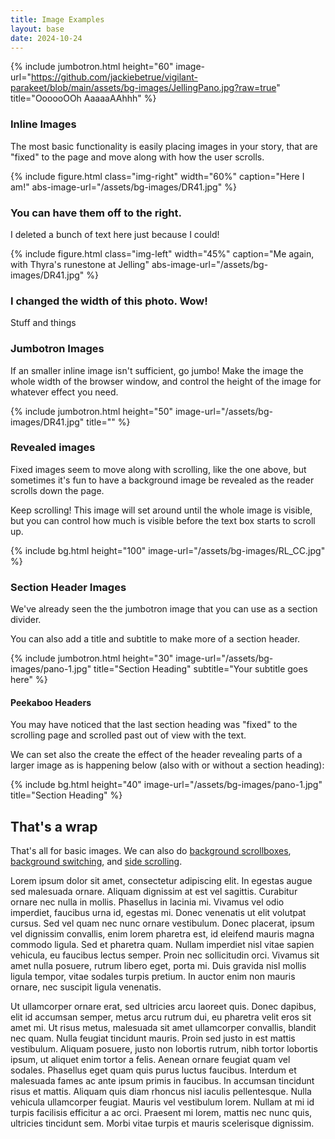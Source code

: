 ```yaml
---
title: Image Examples
layout: base
date: 2024-10-24
---
```


{% include jumbotron.html
  height="60"
  image-url="https://github.com/jackiebetrue/vigilant-parakeet/blob/main/assets/bg-images/JellingPano.jpg?raw=true"
  title="OooooOOh AaaaaAAhhh"
%}


### Inline Images
The most basic functionality is easily placing images in your story, that are "fixed" to the page and move along with how the user scrolls.

{% include figure.html
  class="img-right"
  width="60%"
  caption="Here I am!"
  abs-image-url="/assets/bg-images/DR41.jpg"
%}

### You can have them off to the right.

I deleted a bunch of text here just because I could!


{% include figure.html
  class="img-left"
  width="45%"
  caption="Me again, with Thyra's runestone at Jelling"
  abs-image-url="/assets/bg-images/DR41.jpg"
%}

### I changed the width of this photo. Wow!

Stuff and things


### Jumbotron Images
If an smaller inline image isn't sufficient, go jumbo! Make the image the whole width of the browser window, and control the height of the image for whatever effect you need.

{% include jumbotron.html
  height="50"
  image-url="/assets/bg-images/DR41.jpg"
  title=""
%}



### Revealed images
Fixed images seem to move along with scrolling, like the one above, but sometimes it's fun to have a background image be revealed as the reader scrolls down the page.







Keep scrolling! This image will set around until the whole image is visible, but you can control how much is visible before the text box starts to scroll up.

<!--bg images look like they are being revealed; try having image that comes up and moves away and can lock into place.-->

{% include bg.html
  height="100"
  image-url="/assets/bg-images/RL_CC.jpg"
%}


<!-- 
{% include bg.html
  height="220"
  image-url="/assets/bg-images/image_3.jpg"
  pre-box-space="100"
  box-content=" 
       See, there is a text box scrolling by, visible after the whole background came into view. Once this text box scrolls off the top of the page, you'll start to see the next section emerge at the bottom of the screen."
%}
-->



### Section Header Images
We've already seen the the jumbotron image that you can use as a section divider. 

You can also add a title and subtitle to make more of a section header.

{% include jumbotron.html
  height="30"
  image-url="/assets/bg-images/pano-1.jpg"
  title="Section Heading"
  subtitle="Your subtitle goes here"
%}


####  Peekaboo Headers
You may have noticed that the last section heading was "fixed" to the scrolling page and scrolled past out of view with the text. 

We can set also the create the effect of the header revealing parts of a larger image as is happening below (also with or without a section heading):

{% include bg.html
  height="40"
  image-url="/assets/bg-images/pano-1.jpg"
  title="Section Heading"
%}



## That's a wrap 
That's all for basic images. We can also do [background scrollboxes](bg-scrollbox), [background switching](bg-switch), and [side scrolling](side-scroll).

Lorem ipsum dolor sit amet, consectetur adipiscing elit. In egestas augue sed malesuada ornare. Aliquam dignissim at est vel sagittis. Curabitur ornare nec nulla in mollis. Phasellus in lacinia mi. Vivamus vel odio imperdiet, faucibus urna id, egestas mi. Donec venenatis ut elit volutpat cursus. Sed vel quam nec nunc ornare vestibulum. Donec placerat, ipsum vel dignissim convallis, enim lorem pharetra est, id eleifend mauris magna commodo ligula. Sed et pharetra quam. Nullam imperdiet nisl vitae sapien vehicula, eu faucibus lectus semper. Proin nec sollicitudin orci. Vivamus sit amet nulla posuere, rutrum libero eget, porta mi. Duis gravida nisl mollis ligula tempor, vitae sodales turpis pretium. In auctor enim non mauris ornare, nec suscipit ligula venenatis.

Ut ullamcorper ornare erat, sed ultricies arcu laoreet quis. Donec dapibus, elit id accumsan semper, metus arcu rutrum dui, eu pharetra velit eros sit amet mi. Ut risus metus, malesuada sit amet ullamcorper convallis, blandit nec quam. Nulla feugiat tincidunt mauris. Proin sed justo in est mattis vestibulum. Aliquam posuere, justo non lobortis rutrum, nibh tortor lobortis ipsum, ut aliquet enim tortor a felis. Aenean ornare feugiat quam vel sodales. Phasellus eget quam quis purus luctus faucibus. Interdum et malesuada fames ac ante ipsum primis in faucibus. In accumsan tincidunt risus et mattis. Aliquam quis diam rhoncus nisl iaculis pellentesque. Nulla vehicula ullamcorper feugiat. Mauris vel vestibulum lorem. Nullam at mi id turpis facilisis efficitur a ac orci. Praesent mi lorem, mattis nec nunc quis, ultricies tincidunt sem. Morbi vitae turpis et mauris scelerisque dignissim.
